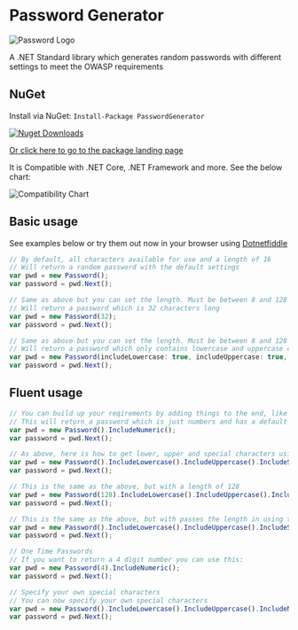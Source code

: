 # Password Generator

![Password Logo](https://github.com/prjseal/PasswordGenerator/blob/dev/v2/passwordgeneratorlogo.png "Password Logo")

A .NET Standard library which generates random passwords with different settings to meet the OWASP requirements

## NuGet

Install via NuGet: ``` Install-Package PasswordGenerator ```

[![Nuget Downloads](https://img.shields.io/nuget/dt/PasswordGenerator.svg)](https://www.nuget.org/packages/PasswordGenerator)

[Or click here to go to the package landing page](https://www.nuget.org/packages/PasswordGenerator)

It is Compatible with .NET Core, .NET Framework and more. See the below chart:

![Compatibility Chart](https://github.com/prjseal/PasswordGenerator/blob/master/images/compatibility.png "Compatibility Chart")


## Basic usage

See examples below or try them out now in your browser using [Dotnetfiddle](https://dotnetfiddle.net/Q0hMlU)

```javascript
// By default, all characters available for use and a length of 16
// Will return a random password with the default settings 
var pwd = new Password();
var password = pwd.Next();
```

```javascript
// Same as above but you can set the length. Must be between 8 and 128
// Will return a password which is 32 characters long
var pwd = new Password(32);
var password = pwd.Next();
```

```javascript
// Same as above but you can set the length. Must be between 8 and 128
// Will return a password which only contains lowercase and uppercase characters and is 21 characters long.
var pwd = new Password(includeLowercase: true, includeUppercase: true, includeNumeric: false, includeSpecial: false, passwordLength: 21);
var password = pwd.Next();
```

## Fluent usage

```javascript
// You can build up your reqirements by adding things to the end, like .IncludeNumeric()
// This will return a password which is just numbers and has a default length of 16
var pwd = new Password().IncludeNumeric();
var password = pwd.Next();
```

```javascript
// As above, here is how to get lower, upper and special characters using this approach
var pwd = new Password().IncludeLowercase().IncludeUppercase().IncludeSpecial();
var password = pwd.Next();
```

```javascript
// This is the same as the above, but with a length of 128
var pwd = new Password(128).IncludeLowercase().IncludeUppercase().IncludeSpecial();
var password = pwd.Next();
```

```javascript
// This is the same as the above, but with passes the length in using the method LengthRequired()
var pwd = new Password().IncludeLowercase().IncludeUppercase().IncludeSpecial().LengthRequired(128);
var password = pwd.Next();
```

```javascript
// One Time Passwords
// If you want to return a 4 digit number you can use this:
var pwd = new Password(4).IncludeNumeric();
var password = pwd.Next();
```

```javascript
// Specify your own special characters
// You can now specify your own special characters
var pwd = new Password().IncludeLowercase().IncludeUppercase().IncludeNumeric().IncludeSpecial("[]{}^_=");
var password = pwd.Next();
```
